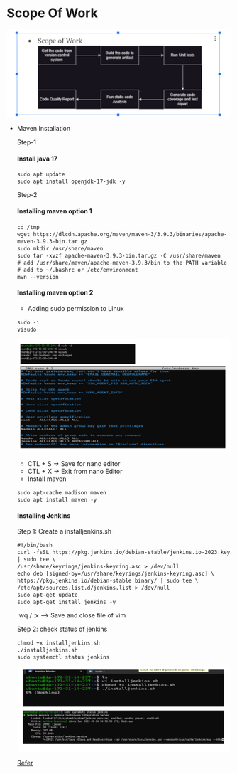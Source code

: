 # Scope Of Work

![Preview](./images/jenkins1.png?raw=true)

 * Maven Installation

     Step-1
    #### Install java 17

    ```
    sudo apt update
    sudo apt install openjdk-17-jdk -y
    ```

    Step-2
    #### Installing maven option 1

    ```
    cd /tmp
    wget https://dlcdn.apache.org/maven/maven-3/3.9.3/binaries/apache-maven-3.9.3-bin.tar.gz
    sudo mkdir /usr/share/maven
    sudo tar -xvzf apache-maven-3.9.3-bin.tar.gz -C /usr/share/maven
    # add /usr/share/maven/apache-maven-3.9.3/bin to the PATH variable
    # add to ~/.bashrc or /etc/environment
    mvn --version
    ```

    #### Installing maven option 2
     *  Adding sudo permission to Linux

    ```
    sudo -i
    visudo
    ```

    ![Image](images/jenkins2.png)

    - CTL + S -> Save for nano editor
    - CTL + X -> Exit from nano Editor

    * Install maven
    ```
    sudo apt-cache madison maven
    sudo apt install maven -y
    ```

    #### Installing Jenkins
    Step 1:
    Create a installjenkins.sh
    ```
    #!/bin/bash
    curl -fsSL https://pkg.jenkins.io/debian-stable/jenkins.io-2023.key | sudo tee \
    /usr/share/keyrings/jenkins-keyring.asc > /dev/null
    echo deb [signed-by=/usr/share/keyrings/jenkins-keyring.asc] \
    https://pkg.jenkins.io/debian-stable binary/ | sudo tee \
    /etc/apt/sources.list.d/jenkins.list > /dev/null
    sudo apt-get update
    sudo apt-get install jenkins -y
    ```

    :wq / :x  --> Save and close file of vim

    Step 2: check status of jenkins
    ```
    chmod +x installjenkins.sh
    ./installjenkins.sh
    sudo systemctl status jenkins
    ```

    ![Image](/images/jenkins3.png)

    [Refer](https://directdevops.blog/2023/07/15/devops-classroomnotes-15-jul-2023/)



    